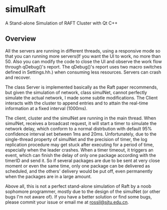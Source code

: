 # simulRaft
A Stand-alone Simulation of RAFT Cluster with Qt C++

## Overview
All the servers are running in different threads, using a responsive mode so that you can running more servers(If you want the UI to work, no more than 50. Also you can modify the code to close the UI and observe the work flow through qDebug()'s report. The qDebug()'s report uses two macro switches defined in Settings.hh.) when consuming less resources. Servers can crash and recover.

The class Server is implemented basically as the Raft paper recommends, but given the simulation of network, class simulNet, cannot perfectly simulate the actual network, I made some subtle modifications. The Client interacts with the cluster to append entries and to attain the real-time information at a fixed interval (1000ms).

The client, cluster and the simulNet are running in the main thread. When simulNet, receives a broadcast request, it will start a timer to simulate the network delay, which conform to a normal distrbution with default 95% confidence interval set between 1ms and 20ms. Unfortunately, due to the single-thread property of simulNet and the precision of timer, the log replication procedure may get stuck after executing for a period of time, especially when the leader crashes. When a timer timeout, it triggers an event, which can finish the delay of only one package according with the timerID and send it. So if several packages are due to be sent at very close moment or even the same time, only one package can be delivered as scheduled, and the others' delivery would be put off, even permanently when the packages are in a large amount.

Above all, this is not a perfect stand-alone simulation of Raft by a noob sophomore programmer, mostly due to the design of the simulNet (or other bugs I'm not aware of). If you have a better solution or find some bugs, please commit your issue or email me at rossil@sjtu.edu.cn.
